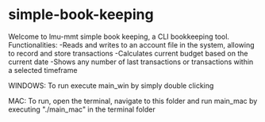 # simple-book-keeping

Welcome to lmu-mmt simple book keeping, a CLI bookkeeping tool.
Functionalities:
-Reads and writes to an account file in the system, allowing to record and store transactions
-Calculates current budget based on the current date
-Shows any number of last transactions or transactions within a selected timeframe


WINDOWS:
To run execute main_win by simply double clicking

MAC:
To run, open the terminal, navigate to this folder and run main_mac by executing "./main_mac" in the terminal folder